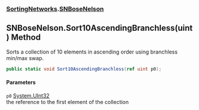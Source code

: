 ### [SortingNetworks](SortingNetworks.md 'SortingNetworks').[SNBoseNelson](SortingNetworks_SNBoseNelson.md 'SortingNetworks.SNBoseNelson')
## SNBoseNelson.Sort10AscendingBranchless(uint) Method
Sorts a collection of 10 elements in ascending order using branchless min/max swap.  
```csharp
public static void Sort10AscendingBranchless(ref uint p0);
```
#### Parameters
<a name='SortingNetworks_SNBoseNelson_Sort10AscendingBranchless(uint)_p0'></a>
`p0` [System.UInt32](https://docs.microsoft.com/en-us/dotnet/api/System.UInt32 'System.UInt32')  
the reference to the first element of the collection
  
